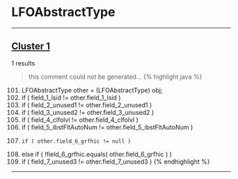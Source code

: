 # LFOAbstractType

***

## [Cluster 1](./1)
1 results
> this comment could not be generated...
{% highlight java %}
101. LFOAbstractType other = (LFOAbstractType) obj;
102. if ( field_1_lsid != other.field_1_lsid )
104. if ( field_2_unused1 != other.field_2_unused1 )
106. if ( field_3_unused2 != other.field_3_unused2 )
108. if ( field_4_clfolvl != other.field_4_clfolvl )
110. if ( field_5_ibstFltAutoNum != other.field_5_ibstFltAutoNum )
114.     if ( other.field_6_grfhic != null )
117. else if ( !field_6_grfhic.equals( other.field_6_grfhic ) )
119. if ( field_7_unused3 != other.field_7_unused3 )
{% endhighlight %}

***

